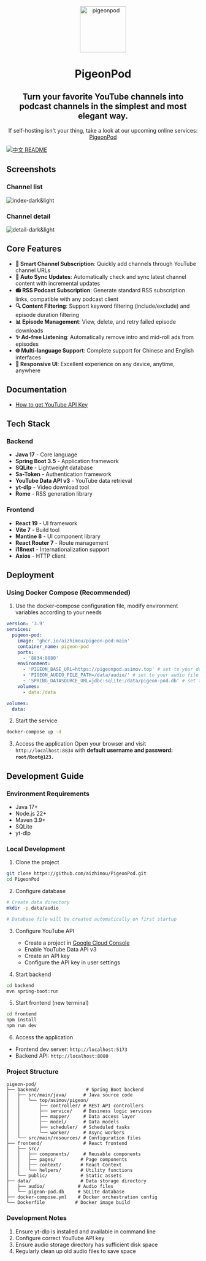 <div align="center">
  <img src="frontend/src/assets/pigeon.png" alt="pigeonpod" width="120" />
  <h1>PigeonPod</h1>
  <h2>Turn your favorite YouTube channels into podcast channels in the simplest and most elegant way.</h2>
  <p>If self-hosting isn't your thing, take a look at our upcoming online services:
    <a target="_blank" href="https://pigeonpod.asimov.top/">PigeonPod</a>
  </p>
</div>

[![中文 README](https://img.shields.io/badge/README-%E4%B8%AD%E6%96%87-red?style=flat-square)](README-ZH.md)

## Screenshots

### Channel list
![index-dark&light](documents/screenshots/index-dark&light.png)

### Channel detail
![detail-dark&light](documents/screenshots/detail-dark&light.png)

## Core Features

- **🎯 Smart Channel Subscription**: Quickly add channels through YouTube channel URLs
- **🤖 Auto Sync Updates**: Automatically check and sync latest channel content with incremental updates
- **📻 RSS Podcast Subscription**: Generate standard RSS subscription links, compatible with any podcast client
- **🔍 Content Filtering**: Support keyword filtering (include/exclude) and episode duration filtering
- **📊 Episode Management**: View, delete, and retry failed episode downloads
- **✨ Ad-free Listening**: Automatically remove intro and mid-roll ads from episodes
- **🌐 Multi-language Support**: Complete support for Chinese and English interfaces
- **📱 Responsive UI**: Excellent experience on any device, anytime, anywhere

## Documentation

- [How to get YouTube API Key](https://github.com/mxpv/podsync/blob/main/docs/how_to_get_youtube_api_key.md)

## Tech Stack

### Backend
- **Java 17** - Core language
- **Spring Boot 3.5** - Application framework
- **SQLite** - Lightweight database
- **Sa-Token** - Authentication framework
- **YouTube Data API v3** - YouTube data retrieval
- **yt-dlp** - Video download tool
- **Rome** - RSS generation library

### Frontend
- **React 19** - UI framework
- **Vite 7** - Build tool
- **Mantine 8** - UI component library
- **React Router 7** - Route management
- **i18next** - Internationalization support
- **Axios** - HTTP client

## Deployment

### Using Docker Compose (Recommended)

1. Use the docker-compose configuration file, modify environment variables according to your needs
```yml
version: '3.9'
services:
  pigeon-pod:
    image: 'ghcr.io/aizhimou/pigeon-pod:main'
    container_name: pigeon-pod
    ports:
      - '8834:8080'
    environment:
      - 'PIGEON_BASE_URL=https://pigeonpod.asimov.top' # set to your domain
      - 'PIGEON_AUDIO_FILE_PATH=/data/audio/' # set to your audio file path
      - 'SPRING_DATASOURCE_URL=jdbc:sqlite:/data/pigeon-pod.db' # set to your database path
    volumes:
      - data:/data

volumes:
  data:
```

2. Start the service
```bash
docker-compose up -d
```

3. Access the application
Open your browser and visit `http://localhost:8834` with **default username and password: `root/Root@123.`**

## Development Guide

### Environment Requirements
- Java 17+
- Node.js 22+
- Maven 3.9+
- SQLite
- yt-dlp

### Local Development

1. Clone the project
```bash
git clone https://github.com/aizhimou/PigeonPod.git
cd PigeonPod
```

2. Configure database
```bash
# Create data directory
mkdir -p data/audio

# Database file will be created automatically on first startup
```

3. Configure YouTube API
   - Create a project in [Google Cloud Console](https://console.cloud.google.com/)
   - Enable YouTube Data API v3
   - Create an API key
   - Configure the API key in user settings

4. Start backend
```bash
cd backend
mvn spring-boot:run
```

5. Start frontend (new terminal)
```bash
cd frontend
npm install
npm run dev
```

6. Access the application
- Frontend dev server: `http://localhost:5173`
- Backend API: `http://localhost:8080`

### Project Structure
```
pigeon-pod/
├── backend/                 # Spring Boot backend
│   ├── src/main/java/      # Java source code
│   │   └── top/asimov/pigeon/
│   │       ├── controller/ # REST API controllers
│   │       ├── service/    # Business logic services
│   │       ├── mapper/     # Data access layer
│   │       ├── model/      # Data models
│   │       ├── scheduler/  # Scheduled tasks
│   │       └── worker/     # Async workers
│   └── src/main/resources/ # Configuration files
├── frontend/               # React frontend
│   ├── src/
│   │   ├── components/     # Reusable components
│   │   ├── pages/         # Page components
│   │   ├── context/       # React Context
│   │   └── helpers/       # Utility functions
│   └── public/            # Static assets
├── data/                  # Data storage directory
│   ├── audio/            # Audio files
│   └── pigeon-pod.db     # SQLite database
├── docker-compose.yml    # Docker orchestration config
└── Dockerfile           # Docker image build
```

### Development Notes
1. Ensure yt-dlp is installed and available in command line
2. Configure correct YouTube API key
3. Ensure audio storage directory has sufficient disk space
4. Regularly clean up old audio files to save space
